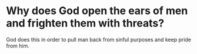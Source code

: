 # Why does God open the ears of men and frighten them with threats?

God does this in order to pull man back from sinful purposes and keep pride from him.
